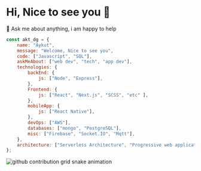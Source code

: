 # Hi, Nice to see you 👋
💬 Ask me about anything, i am happy to help
  
<!--<img align="right" alt="GIF" src="https://github.com/abhisheknaiidu/abhisheknaiidu/blob/master/code.gif?raw=true" width="350" height="480" />-->

```javascript
const akt_dg = {
    name: "Aykut",
    message: "Welcome, Nice to see you",
    code: ["Javascript", "SQL"],
    askMeAbout: ["web dev", "tech", "app dev"],
    technologies: {
        backEnd: {
            js: ["Node", "Express"],
        },
        Frontend: {
            js: ["React", "Next.js", "SCSS", "etc" ],
        },
        mobileApp: {
            js: ["React Native"],
        },
        devOps: ["AWS"],
        databases: ["mongo", "PostgreSQL"],
        misc: ["Firebase", "Socket.IO", "Mqtt"],
    },
    architecture: ["Serverless Architecture", "Progressive web applications", "Single page applications"],
};
```
  
<!--if you like what i do, maybe consider buying me a coffee/tea 🥺👉👈-->

<!-- <a href="https://www.buymeacoffee.com/abhisheknaiidu" target="_blank"><img src="https://cdn.buymeacoffee.com/buttons/v2/default-red.png" alt="Buy Me A Coffee" width="150" ></a>[](url)-->


<picture>
  <source media="(prefers-color-scheme: dark)" srcset="https://raw.githubusercontent.com/wildgenie/wildgenie/output/github-contribution-grid-snake-dark.svg">
  <source media="(prefers-color-scheme: light)" srcset="https://raw.githubusercontent.com/wildgenie/wildgenie/output/github-contribution-grid-snake.svg">
  <img alt="github contribution grid snake animation" src="https://raw.githubusercontent.com/wildgenie/wildgenie/output/github-contribution-grid-snake.svg">
</picture>
